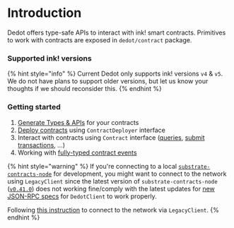 # Introduction

Dedot offers type-safe APIs to interact with ink! smart contracts. Primitives to work with contracts are exposed in `dedot/contract` package.

### Supported ink! versions

{% hint style="info" %}
Current Dedot only supports ink! versions `v4` & `v5`. We do not have plans to support older versions, but let us know your thoughts if we should reconsider this.
{% endhint %}

### Getting started

1. [Generate Types & APIs](generate-types-and-apis.md) for your contracts
2. [Deploy contracts](images-and-media.md) using `ContractDeployer` interface
3. Interact with contracts using `Contract` interface ([queries](queries.md), [submit transactions](transactions.md), ...)
4. Working with [fully-typed contract events](events.md)

{% hint style="warning" %}
If you're connecting to a local [`substrate-contracts-node`](https://github.com/paritytech/substrate-contracts-node/releases) for development, you might want to connect to the network using `LegacyClient` since the latest version of `substrate-contracts-node` ([`v0.41.0`](https://github.com/paritytech/substrate-contracts-node/releases/tag/v0.41.0)) does not working fine/comply with the latest updates for [new JSON-RPC specs](https://paritytech.github.io/json-rpc-interface-spec/introduction.html) for `DedotClient` to work properly.

Following [this instruction](https://docs.dedot.dev/getting-started/connect-to-network#using-legacyclient-to-connect-via-legacy-json-rpc-apis) to connect to the network via `LegacyClient`.
{% endhint %}
